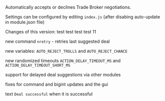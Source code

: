 Automatically accepts or declines Trade Broker negotiations. 

Settings can be configured by editing `index.js` (after disabing auto-update in module.json file)


Changes of this version: test test test test   11

new command `nretry` - retries last suggested deal 

new variables: `AUTO_REJECT_TROLLS` and `AUTO_REJECT_CHANCE`

new randomized timeouts `ACTION_DELAY_TIMEOUT_MS` and `ACTION_DELAY_TIMEOUT_SHORT_MS`

support for delayed deal suggestions via other modules

fixes for command and bigint updates and the gui

text `Deal successful` when it is successful

